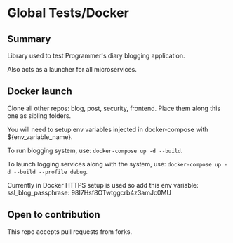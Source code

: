 # Global Tests/Docker

## Summary
Library used to test Programmer's diary blogging application.

Also acts as a launcher for all microservices.

## Docker launch
Clone all other repos: blog, post, security, frontend. Place them along this one as sibling folders.

You will need to setup env variables injected in docker-compose with ${env_variable_name}.

To run blogging system, use: `docker-compose up -d --build`.

To launch logging services along with the system, use: `docker-compose up -d --build --profile debug`.

Currently in Docker HTTPS setup is used so add this env variable:
ssl_blog_passphrase: 98I7Hsf8OTwtggcrb4z3amJc0MU

## Open to contribution
This repo accepts pull requests from forks.
